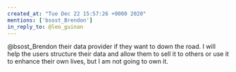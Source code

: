 ```yaml
---
created_at: "Tue Dec 22 15:57:26 +0000 2020"
mentions: ['bsost_Brendon']
in_reply_to: @leo_guinan
---
```


@bsost_Brendon their data provider if they want to down the road. I will help the users structure their data and allow them to sell it to others or use it to enhance their own lives, but I am not going to own it.